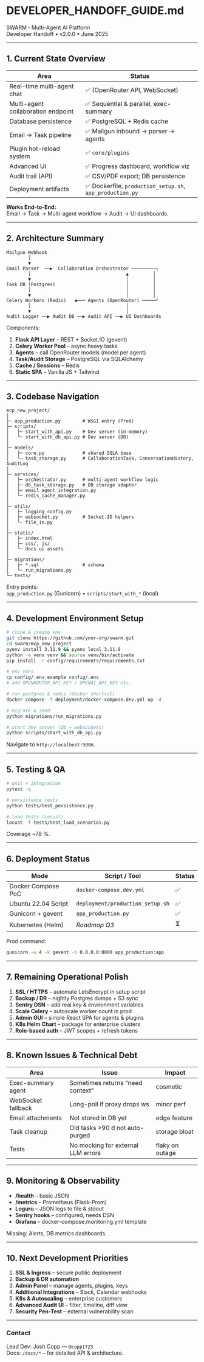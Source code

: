 # DEVELOPER_HANDOFF_GUIDE.md
SWARM ‑ Multi-Agent AI Platform  
Developer Handoff • v2.0.0 • June 2025  

---

## 1. Current State Overview
| Area | Status |
|------|--------|
| Real-time multi-agent chat | ✅ (OpenRouter API, WebSocket) |
| Multi-agent collaboration endpoint | ✅ Sequential & parallel, exec-summary |
| Database persistence | ✅ PostgreSQL + Redis cache |
| Email → Task pipeline | ✅ Mailgun inbound → parser → agents |
| Plugin hot-reload system | ✅ `core/plugins` |
| Advanced UI | ✅ Progress dashboard, workflow viz |
| Audit trail (API) | ✅ CSV/PDF export; DB persistence |
| Deployment artifacts | ✅ Dockerfile, `production_setup.sh`, `app_production.py` |

**Works End-to-End:**  
Email → Task → Multi-agent workflow → Audit → UI dashboards.

---

## 2. Architecture Summary
```
Mailgun Webhook
        │
        ▼
Email Parser  ──▶  Collaboration Orchestrator ─────────┐
        │                                   ▲         │
        ▼                                   │         │
Task DB (Postgres)                          │         │
        │                                   │         │
        ▼                                   │         │
Celery Workers (Redis)   ◀─── Agents (OpenRouter) ─────┘
        │                                   │
        ▼                                   │
Audit Logger ──▶ Audit DB ──▶ Audit API ──▶ UI Dashboards
```
Components:
1. **Flask API Layer** – REST + Socket.IO (gevent)
2. **Celery Worker Pool** – async heavy tasks
3. **Agents** – call OpenRouter models (model per agent)
4. **Task/Audit Storage** – PostgreSQL via SQLAlchemy
5. **Cache / Sessions** – Redis
6. **Static SPA** – Vanilla JS + Tailwind

---

## 3. Codebase Navigation
```
mcp_new_project/
│
├─ app_production.py        # WSGI entry (Prod)
├─ scripts/
│   ├─ start_with_api.py    # Dev server (in-memory)
│   └─ start_with_db_api.py # Dev server (DB)
│
├─ models/
│   ├─ core.py              # shared SQLA base
│   └─ task_storage.py      # CollaborationTask, ConversationHistory, AuditLog
│
├─ services/
│   ├─ orchestrator.py      # multi-agent workflow logic
│   ├─ db_task_storage.py   # DB storage adapter
│   ├─ email_agent_integration.py
│   └─ redis_cache_manager.py
│
├─ utils/
│   ├─ logging_config.py
│   ├─ websocket.py         # Socket.IO helpers
│   └─ file_io.py
│
├─ static/
│   ├─ index.html
│   ├─ css/, js/
│   └─ docs ui assets
│
├─ migrations/
│   ├─ *.sql                # schema
│   └─ run_migrations.py
└─ tests/
```

Entry points:  
`app_production.py` (Gunicorn) • `scripts/start_with_*` (local)

---

## 4. Development Environment Setup
```bash
# clone & create env
git clone https://github.com/your-org/swarm.git
cd swarm/mcp_new_project
pyenv install 3.11.9 && pyenv local 3.11.9
python -m venv venv && source venv/bin/activate
pip install -r config/requirements/requirements.txt

# env vars
cp config/.env.example config/.env
# add OPENROUTER_API_KEY / OPENAI_API_KEY etc.

# run postgres & redis (docker shortcut)
docker compose -f deployment/docker-compose.dev.yml up -d

# migrate & seed
python migrations/run_migrations.py

# start dev server (db + websockets)
python scripts/start_with_db_api.py
```
Navigate to `http://localhost:5006`.

---

## 5. Testing & QA
```bash
# unit + integration
pytest -q

# persistence tests
python tests/test_persistence.py

# load tests (Locust)
locust -f tests/test_load_scenarios.py
```
Coverage ~78 %.

---

## 6. Deployment Status
| Mode | Script / Tool | Status |
|------|---------------|--------|
| Docker Compose PoC | `docker-compose.dev.yml` | ✅ |
| Ubuntu 22.04 Script | `deployment/production_setup.sh` | ✅ |
| Gunicorn + gevent   | `app_production.py`      | ✅ |
| Kubernetes (Helm)   | _Roadmap Q3_             | ⏳ |

Prod command:
```bash
gunicorn -w 4 -k gevent -b 0.0.0.0:8000 app_production:app
```

---

## 7. Remaining Operational Polish
1. **SSL / HTTPS** – automate LetsEncrypt in setup script  
2. **Backup / DR** – nightly Postgres dumps + S3 sync  
3. **Sentry DSN** – add real key & environment variables  
4. **Scale Celery** – autoscale worker count in prod  
5. **Admin GUI** – simple React SPA for agents & plugins  
6. **K8s Helm Chart** – package for enterprise clusters  
7. **Role-based auth** – JWT scopes + refresh tokens  

---

## 8. Known Issues & Technical Debt
| Area | Issue | Impact |
|------|-------|--------|
| Exec-summary agent | Sometimes returns “need context” | cosmetic |
| WebSocket fallback | Long-poll if proxy drops ws | minor perf |
| Email attachments  | Not stored in DB yet | edge feature |
| Task cleanup | Old tasks >90 d not auto-purged | storage bloat |
| Tests | No mocking for external LLM errors | flaky on outage |

---

## 9. Monitoring & Observability
* **/health** – basic JSON  
* **/metrics** – Prometheus (Flask-Prom)  
* **Loguru** – JSON logs to file & stdout  
* **Sentry hooks** – configured, needs DSN  
* **Grafana** – docker-compose.monitoring.yml template

Missing: Alerts, DB metrics dashboards.

---

## 10. Next Development Priorities
1. **SSL & Ingress** – secure public deployment  
2. **Backup & DR automation**  
3. **Admin Panel** – manage agents, plugins, keys  
4. **Additional Integrations** – Slack, Calendar webhooks  
5. **K8s & Autoscaling** – enterprise customers  
6. **Advanced Audit UI** – filter, timeline, diff view  
7. **Security Pen-Test** – external vulnerability scan

---

### Contact
Lead Dev: Josh Copp — `@copp1723`  
Docs: `/docs/*` – for detailed API & architecture.
